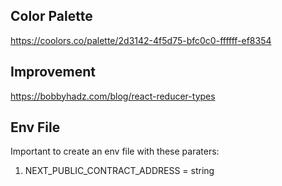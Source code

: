 ## Color Palette

https://coolors.co/palette/2d3142-4f5d75-bfc0c0-ffffff-ef8354

## Improvement

https://bobbyhadz.com/blog/react-reducer-types

## Env File

Important to create an env file with these paraters:

1.  NEXT_PUBLIC_CONTRACT_ADDRESS = string
